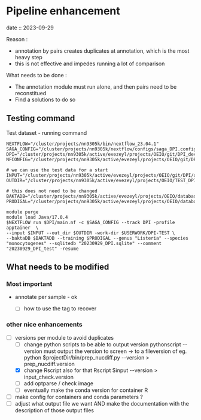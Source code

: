 # Pipeline enhancement 
date :: 2023-09-29 

Reason : 
- annotation by pairs creates duplicates at annotation, which is the most heavy step
- this is not effective and impedes running a lot of comparison 

What needs to be done : 
- The annotation module must run alone, and then pairs need to be reconstitued 
- Find a solutions to do so

## Testing command 
Test dataset - running command 

```shell 
NEXTFLOW="/cluster/projects/nn9305k/bin/nextflow_23.04.1"
SAGA_CONFIG="/cluster/projects/nn9305k/nextflow/configs/saga_DPI.config"
DPI="/cluster/projects/nn9305k/active/evezeyl/projects/OEIO/git/DPI_dev/DPI"
NFCONFIG="/cluster/projects/nn9305k/active/evezeyl/projects/OEIO/git/DPI_dev/DPI/nextflow.config"

# we can use the test data for a start
INPUT="/cluster/projects/nn9305k/active/evezeyl/projects/OEIO/git/DPI/assets/data/saga_single_test.csv"
OUTDIR="/cluster/projects/nn9305k/active/evezeyl/projects/OEIO/TEST_DPI/enhancement"

# this does not need to be changed
BAKTADB="/cluster/projects/nn9305k/active/evezeyl/projects/OEIO/databases/bakta/db"
PRODIGAL="/cluster/projects/nn9305k/active/evezeyl/projects/OEIO/databases/Listeria_monocytogenes.trn"

module purge
module load Java/17.0.4
$NEXTFLOW run $DPI/main.nf -c $SAGA_CONFIG --track DPI -profile apptainer  \
--input $INPUT --out_dir $OUTDIR -work-dir $USERWORK/DPI-TEST \
--baktaDB $BAKTADB --training $PRODIGAL --genus "Listeria" --species "monocytogenes" --sqlitedb "20230929_DPI.sqlite" --comment "20230929_DPI_test" -resume
```

## What needs to be modified 
### Most important 


- annotate per sample - ok 
    - [  ] how to use the tag to recover


### other nice enhancements
- [ ] versions per module to avoid duplicates
    - [ ] change python scripts to be able to output version
    pythonscript --version must output the version to screen -> to a fileversion of 
    eg. python $projectDir/bin/prep_nucdiff.py --version > prep_nucdiff.version
    - [x] change Rscript also for that Rscript $input --version > input_check.version
    - [ ] add optparse / check image 
    - [ ] eventually make the conda version for container R
- [ ] make config for containers and conda parameters ? 
- [ ] adjust what output file we want AND make the documentation with the description of those output files